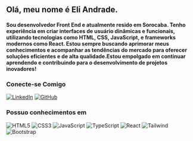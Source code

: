 ## Olá, meu nome é Eli Andrade.

#### Sou desenvolvedor Front End e atualmente resido em Sorocaba. Tenho experiência em criar interfaces de usuário dinâmicas e funcionais, utilizando tecnologias como HTML, CSS, JavaScript, e frameworks modernos como React. Estou sempre buscando aprimorar meus conhecimentos e acompanhar as tendências do mercado para oferecer soluções eficientes e de alta qualidade.Estou empolgado em continuar aprendendo e contribuindo para o desenvolvimento de projetos inovadores!

### Conecte-se Comigo
[![LinkedIn](https://img.shields.io/badge/LinkedIn-0077B5?style=for-the-badge&logo=linkedin&logoColor=white)](https://www.linkedin.com/in/eliandrade26/)
[![GitHub](https://img.shields.io/badge/GitHub-100000?style=for-the-badge&logo=github&logoColor=white)](https://github.com/eliandradev)

### Possuo conhecimentos em
![HTML5](https://img.shields.io/badge/HTML5-E34F26?style=for-the-badge&logo=html5&logoColor=white)
![CSS3](https://img.shields.io/badge/CSS3-1572B6?style=for-the-badge&logo=css3&logoColor=white)
![JavaScript](https://img.shields.io/badge/JavaScript-F7DF1E?style=for-the-badge&logo=javascript&logoColor=black)
![TypeScript](https://img.shields.io/badge/TypeScript-007ACC?style=for-the-badge&logo=typescript&logoColor=white)
![React](https://img.shields.io/badge/React-20232A?style=for-the-badge&logo=react&logoColor=61DAFB)
![Tailwind](https://img.shields.io/badge/tailwindcss-%2338B2AC.svg?style=for-the-badge&logo=tailwind-css&logoColor=white)
![Bootstrap](https://img.shields.io/badge/-boostrap-0D1117?style=for-the-badge&logo=bootstrap&labelColor=0D1117)
